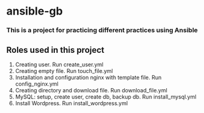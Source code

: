 # ansible-gb
### This is a project for practicing different practices using Ansible

## Roles used in this project
1. Creating user. Run create_user.yml
2. Creating empty file. Run touch_file.yml
3. Installation and configuration nginx with template file. Run config_nginx.yml
4. Creating directory and download file. Run download_file.yml
5. MySQL: setup, create user, create db, backup db. Run install_mysql.yml
6. Install Wordpress. Run install_wordpress.yml
